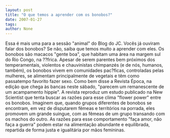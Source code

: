 ```yaml
---
layout: post
title: "O que temos a aprender com os bonobos?"
date: 2007-01-27
tags: 
author: None
---
```


Essa é mais uma para a sessão \"animal\" do Blog do JC. Vocês já ouviram falar dos bonobos? Se não, saiba que temos muito a aprender com eles.
Os bonobos são macacos \"gente boa\", que habitam uma área na margem sul do Rio Congo, na ??frica.
Apesar de serem parentes bem próximos dos temperamentais, violentos e chauvinistas chimpanzés (e de nós, humanos, também), os bonobos vivem em comunidades pac?ficas, controladas pelas mulheres, se alimentam principalmente de vegetais e têm como passatempo favorito fazer sexo.
Como bem disse a Revista Época, na edição que chega às bancas neste sábado, \"parecem um remanescente de um acampamento hippie\". A revista reproduz um estudo publicado na New Scientist que tenta buscar as razões para esse clima \"flower power\" entre os bonobos. 
Imaginem que, quando grupos diferentes de bonobos se encontram, em vez de disputarem fêmeas e territórios na porrada, eles promovem um grande suingue, com as fêmeas de um grupo transando com os machos do outro. 
As razões para esse comportamento \"faça amor, não faça a guerra\" podem estar na alimentação abundante e equilibrada, repartida de forma justa e igualitária por mãos femininas. 